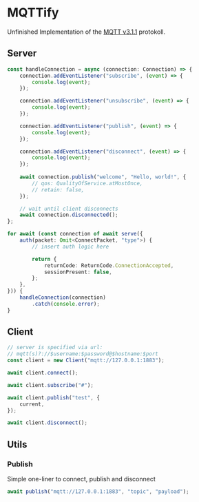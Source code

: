 # MQTTify

Unfinished Implementation of the [MQTT v3.1.1](http://docs.oasis-open.org/mqtt/mqtt/v3.1.1/mqtt-v3.1.1.pdf) protokoll.


## Server
```ts
const handleConnection = async (connection: Connection) => {
    connection.addEventListener("subscribe", (event) => {
        console.log(event);
    });

    connection.addEventListener("unsubscribe", (event) => {
        console.log(event);
    });

    connection.addEventListener("publish", (event) => {
        console.log(event);
    });

    connection.addEventListener("disconnect", (event) => {
        console.log(event);
    });
    
    await connection.publish("welcome", "Hello, world!", {
        // qos: QualityOfService.atMostOnce,
        // retain: false,
    });

    // wait until client disconnects
    await connection.disconnected();
};

for await (const connection of await serve({
    auth(packet: Omit<ConnectPacket, "type">) {
        // insert auth logic here

        return {
            returnCode: ReturnCode.ConnectionAccepted,
            sessionPresent: false,
        };
    },
})) {
    handleConnection(connection)
        .catch(console.error);
}
```


## Client
```ts
// server is specified via url:
// mqtt(s)?://$username:$password@$hostname:$port
const client = new Client("mqtt://127.0.0.1:1883");

await client.connect();

await client.subscribe("#");

await client.publish("test", {
    current,
});

await client.disconnect();
```


## Utils

### Publish

Simple one-liner to connect, publish and disconnect

```ts
await publish("mqtt://127.0.0.1:1883", "topic", "payload");
```
